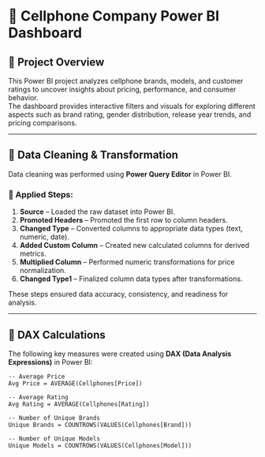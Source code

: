 # 📱 Cellphone Company Power BI Dashboard

## 🧩 Project Overview
This Power BI project analyzes cellphone brands, models, and customer ratings to uncover insights about pricing, performance, and consumer behavior.  
The dashboard provides interactive filters and visuals for exploring different aspects such as brand rating, gender distribution, release year trends, and pricing comparisons.

---

## 🧹 Data Cleaning & Transformation
Data cleaning was performed using **Power Query Editor** in Power BI.

### 🔧 Applied Steps:
1. **Source** – Loaded the raw dataset into Power BI.  
2. **Promoted Headers** – Promoted the first row to column headers.  
3. **Changed Type** – Converted columns to appropriate data types (text, numeric, date).  
4. **Added Custom Column** – Created new calculated columns for derived metrics.  
5. **Multiplied Column** – Performed numeric transformations for price normalization.  
6. **Changed Type1** – Finalized column data types after transformations.

These steps ensured data accuracy, consistency, and readiness for analysis.

---

## 📐 DAX Calculations
The following key measures were created using **DAX (Data Analysis Expressions)** in Power BI:

```DAX
-- Average Price
Avg Price = AVERAGE(Cellphones[Price])

-- Average Rating
Avg Rating = AVERAGE(Cellphones[Rating])

-- Number of Unique Brands
Unique Brands = COUNTROWS(VALUES(Cellphones[Brand]))

-- Number of Unique Models
Unique Models = COUNTROWS(VALUES(Cellphones[Model]))
